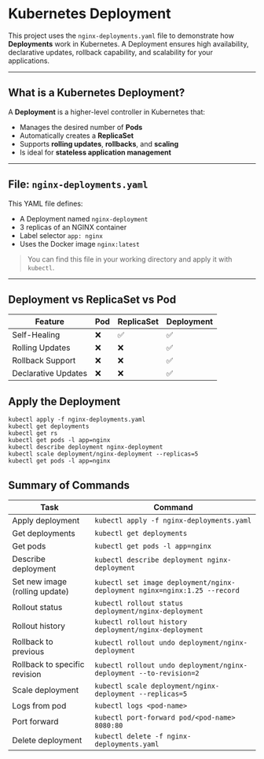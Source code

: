 # Kubernetes Deployment

This project uses the `nginx-deployments.yaml` file to demonstrate how **Deployments** work in Kubernetes. A Deployment ensures high availability, declarative updates, rollback capability, and scalability for your applications.

---

## What is a Kubernetes Deployment?

A **Deployment** is a higher-level controller in Kubernetes that:

- Manages the desired number of **Pods**
- Automatically creates a **ReplicaSet**
- Supports **rolling updates**, **rollbacks**, and **scaling**
- Is ideal for **stateless application management**

---

## File: `nginx-deployments.yaml`

This YAML file defines:

- A Deployment named `nginx-deployment`
- 3 replicas of an NGINX container
- Label selector `app: nginx`
- Uses the Docker image `nginx:latest`

> You can find this file in your working directory and apply it with `kubectl`.

---

## Deployment vs ReplicaSet vs Pod
| Feature             | Pod | ReplicaSet | Deployment |
| ------------------- | --- | ---------- | ---------- |
| Self-Healing        | ❌   | ✅          | ✅          |
| Rolling Updates     | ❌   | ❌          | ✅          |
| Rollback Support    | ❌   | ❌          | ✅          |
| Declarative Updates | ❌   | ❌          | ✅          |


## Apply the Deployment

    kubectl apply -f nginx-deployments.yaml
    kubectl get deployments
    kubectl get rs
    kubectl get pods -l app=nginx
    kubectl describe deployment nginx-deployment
    kubectl scale deployment/nginx-deployment --replicas=5
    kubectl get pods -l app=nginx


## Summary of Commands

| Task                           | Command                                                                   |
| ------------------------------ | ------------------------------------------------------------------------- |
| Apply deployment               | `kubectl apply -f nginx-deployments.yaml`                                 |
| Get deployments                | `kubectl get deployments`                                                 |
| Get pods                       | `kubectl get pods -l app=nginx`                                           |
| Describe deployment            | `kubectl describe deployment nginx-deployment`                            |
| Set new image (rolling update) | `kubectl set image deployment/nginx-deployment nginx=nginx:1.25 --record` |
| Rollout status                 | `kubectl rollout status deployment/nginx-deployment`                      |
| Rollout history                | `kubectl rollout history deployment/nginx-deployment`                     |
| Rollback to previous           | `kubectl rollout undo deployment/nginx-deployment`                        |
| Rollback to specific revision  | `kubectl rollout undo deployment/nginx-deployment --to-revision=2`        |
| Scale deployment               | `kubectl scale deployment/nginx-deployment --replicas=5`                  |
| Logs from pod                  | `kubectl logs <pod-name>`                                                 |
| Port forward                   | `kubectl port-forward pod/<pod-name> 8080:80`                             |
| Delete deployment              | `kubectl delete -f nginx-deployments.yaml`                                |
